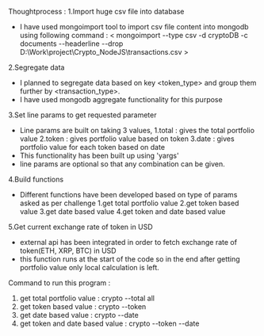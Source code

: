 Thoughtprocess : 
1.Import huge csv file into database
 - I have used mongoimport tool to import csv file content into mongodb using following command : 
   < mongoimport --type csv -d cryptoDB -c documents --headerline --drop D:\Work\project\Crypto_NodeJS\transactions.csv >
 
2.Segregate data
 - I planned to segregate data based on key <token_type> and group them further by <transaction_type>.
 - I have used mongodb aggregate functionality for this purpose

3.Set line params to get requested parameter
 - Line params are built on taking 3 values, 
   1.total : gives the total portfolio value
   2.token : gives portfolio value based on token
   3.date : gives portfolio value for each token based on date
 - This functionality has been built up using 'yargs'
 - line params are optional so that any combination can be given.

4.Build functions
 - Different functions have been developed based on type of params asked as per challenge
   1.get total portfolio value 
   2.get token based value
   3.get date based value
   4.get token and date based value

5.Get current exchange rate of token in USD
 - external api has been integrated in order to fetch exchange rate of token(ETH, XRP, BTC) in USD
 - this function runs at the start of the code so in the end after getting portfolio value only local calculation is left.


Command to run this program : 
1. get total portfolio value : crypto --total all 
2. get token based value : crypto --token <token>
3. get date based value : crypto --date <timestamp>
4. get token and date based value : crypto --token <token> --date <timestamp>